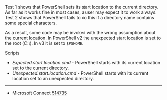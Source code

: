 
Test 1 shows that PowerShell sets its start location to the current directory.
As far as it works fine in most cases, a user may expect it to work always.
Test 2 shows that PowerShell fails to do this if a directory name contains
some special characters.

As a result, some code may be invoked with the wrong assumption about the
current location. In PowerShell v2 the unexpected start location is set to
the root (*C:\\*). In v3 it is set to `$PSHOME`.

Scripts

- *Expected.start.location.cmd* - PowerShell starts with its current location set to the current directory.
- *Unexpected.start.location.cmd* - PowerShell starts with its current location set to an unexpected directory.

---

- Microsoft Connect [514735](https://connect.microsoft.com/PowerShell/Feedback/Details/514735)
